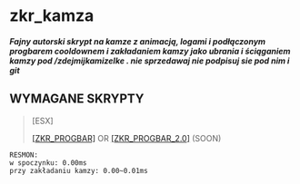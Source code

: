 # zkr_kamza

##### Fajny autorski skrypt na kamze z animacją, logami i podłączonym progbarem cooldownem i zakładaniem kamzy jako ubrania i ściąganiem kamzy pod /zdejmijkamizelke . nie sprzedawaj nie podpisuj sie pod nim i git

## WYMAGANE SKRYPTY 

>[ESX]
>
>[[ZKR_PROGBAR]](https://github.com/ZIKOREK/zkr_progbar) OR [[ZKR_PROGBAR_2.0]](https://github.com/ZIKOREK/zkr_progbar2.0) (SOON)

```
RESMON:
w spoczynku: 0.00ms
przy zakładaniu kamzy: 0.00~0.01ms 
```







